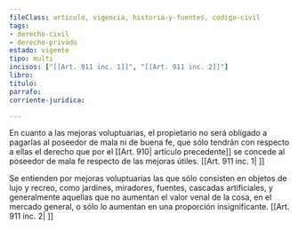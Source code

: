 ```yaml
---
fileClass: articulo, vigencia, historia-y-fuentes, codigo-civil
tags:
- derecho-civil
- derecho-privado
estado: vigente
tipo: multi
incisos: ["[[Art. 911 inc. 1]]", "[[Art. 911 inc. 2]]"]
libro:
titulo:
parrafo:
corriente-juridica:

---
```

En cuanto a las mejoras voluptuarias, el propietario no será obligado a pagarlas al poseedor de mala ni de buena fe, que sólo tendrán con respecto a ellas el derecho que por el [[Art. 910| artículo precedente]] se concede al poseedor de mala fe respecto de las mejoras útiles. [[Art. 911 inc. 1| ]]

Se entienden por mejoras voluptuarias las que sólo consisten en objetos de lujo y recreo, como jardines, miradores, fuentes, cascadas artificiales, y generalmente aquellas que no aumentan el valor venal de la cosa, en el mercado general, o sólo lo aumentan en una proporción insignificante. [[Art. 911 inc. 2| ]]